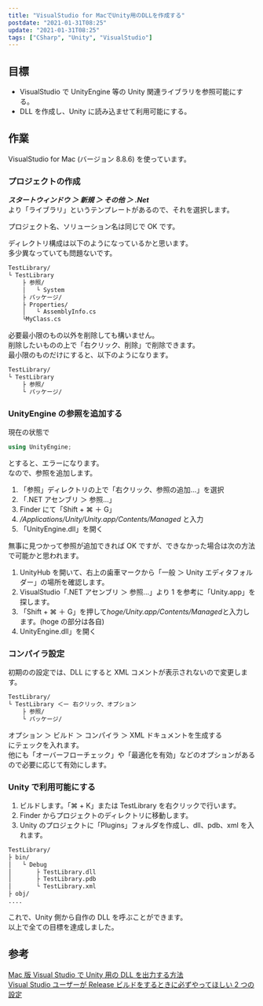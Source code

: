 ```yaml
---
title: "VisualStudio for MacでUnity用のDLLを作成する"
postdate: "2021-01-31T08:25"
update: "2021-01-31T08:25"
tags: ["CSharp", "Unity", "VisualStudio"]
---
```


## 目標

- VisualStudio で UnityEngine 等の Unity 関連ライブラリを参照可能にする。
- DLL を作成し、Unity に読み込ませて利用可能にする。

## 作業

VisualStudio for Mac (バージョン 8.8.6) を使っています。

### プロジェクトの作成

**_スタートウィンドウ ＞ 新規 ＞ その他 ＞ .Net_**  
より「ライブラリ」というテンプレートがあるので、それを選択します。

プロジェクト名、ソリューション名は同じで OK です。

ディレクトリ構成は以下のようになっているかと思います。  
多少異なっていても問題ないです。

```txt
TestLibrary/
└ TestLibrary
    ├ 参照/
    │   └ System
    ├ パッケージ/
    ├ Properties/
    │   └ AssemblyInfo.cs
    └MyClass.cs
```

必要最小限のもの以外を削除しても構いません。  
削除したいものの上で「右クリック、削除」で削除できます。  
最小限のものだけにすると、以下のようになります。

```txt
TestLibrary/
└ TestLibrary
    ├ 参照/
    └ パッケージ/
```

### UnityEngine の参照を追加する

現在の状態で

```cs
using UnityEngine;
```

とすると、エラーになります。  
なので、参照を追加します。

1. 「参照」ディレクトリの上で「右クリック、参照の追加...」を選択
1. 「.NET アセンブリ ＞ 参照...」
1. Finder にて「Shift + ⌘ ＋ G」
1. _/Applications/Unity/Unity.app/Contents/Managed_ と入力
1. 「UnityEngine.dll」を開く

無事に見つかって参照が追加できれば OK ですが、できなかった場合は次の方法で可能かと思われます。

1. UnityHub を開いて、右上の歯車マークから「一般 ＞ Unity エディタフォルダー」の場所を確認します。
1. VisualStudio「.NET アセンブリ ＞ 参照...」より 1 を参考に「Unity.app」を探します。
1. 「Shift + ⌘ ＋ G」を押して*hoge/Unity.app/Contents/Managed*と入力します。(hoge の部分は各自)
1. UnityEngine.dll」を開く

### コンパイラ設定

初期のの設定では、DLL にすると XML コメントが表示されないので変更します。

```txt
TestLibrary/
└ TestLibrary ＜ー 右クリック、オプション
    ├ 参照/
    └ パッケージ/
```

オプション ＞ ビルド ＞ コンパイラ ＞ XML ドキュメントを生成する  
にテェックを入れます。  
他にも「オーバーフローチェック」や「最適化を有効」などのオプションがあるので必要に応じて有効にします。

### Unity で利用可能にする

1. ビルドします。「⌘ + K」または TestLibrary を右クリックで行います。
1. Finder からプロジェクトのディレクトリに移動します。
1. Unity のプロジェクトに「Plugins」フォルダを作成し、dll、pdb、xml を入れます。

```txt
TestLibrary/
├ bin/
│   └ Debug
│       ├ TestLibrary.dll
│       ├ TestLibrary.pdb
│       └ TestLibrary.xml
├ obj/
....
```

これで、Unity 側から自作の DLL を呼ぶことができます。  
以上で全ての目標を達成しました。

## 参考

[Mac 版 Visual Studio で Unity 用の DLL を出力する方法](https://blog.ariari.biz/2018/03/17/post-72/)  
[Visual Studio ユーザーが Release ビルドをするときに必ずやってほしい 2 つの設定](https://qiita.com/lainzero/items/27681ddc96638e33758b)
